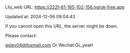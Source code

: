 Lily_web URL: https://222f-61-165-102-156.ngrok-free.app

Updated at: 2024-12-06 09:04:43

If you cannot open this URL, the server might be down.

Please contact: 

goley04@foxmail.com Or Wechat:GL_yeaH